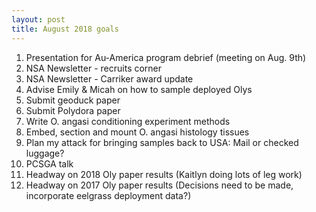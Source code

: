 ```yaml
---
layout: post
title: August 2018 goals
---
```

1. Presentation for Au-America program debrief (meeting on Aug. 9th) 
2. NSA Newsletter - recruits corner  
3. NSA Newsletter - Carriker award update  
4. Advise Emily & Micah on how to sample deployed Olys  
5. Submit geoduck paper  
6. Submit Polydora paper  
7. Write O. angasi conditioning experiment methods  
8. Embed, section and mount O. angasi histology tissues 
9. Plan my attack for bringing samples back to USA: Mail or checked luggage?  
10. PCSGA talk 
11. Headway on 2018 Oly paper results (Kaitlyn doing lots of leg work)  
12. Headway on 2017 Oly paper results (Decisions need to be made, incorporate eelgrass deployment data?)  
